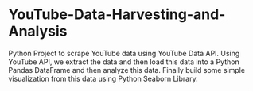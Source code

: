 # YouTube-Data-Harvesting-and-Analysis
Python Project to scrape YouTube data using YouTube Data API.
Using YouTube API, we extract the data and then load this data into a Python Pandas DataFrame and then analyze this data. Finally build some simple visualization from this data using Python Seaborn Library.

